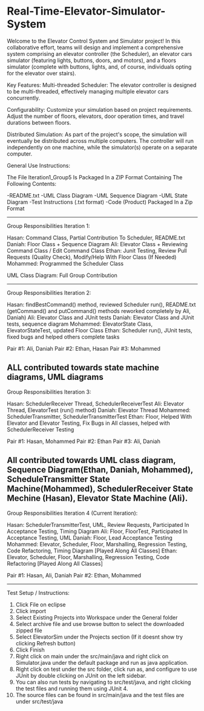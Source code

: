 # Real-Time-Elevator-Simulator-System

Welcome to the Elevator Control System and Simulator project! In this collaborative effort, teams will design and implement a comprehensive system comprising an elevator controller (the Scheduler), an elevator cars simulator (featuring lights, buttons, doors, and motors), and a floors simulator (complete with buttons, lights, and, of course, individuals opting for the elevator over stairs).

Key Features:
Multi-threaded Scheduler: The elevator controller is designed to be multi-threaded, effectively managing multiple elevator cars concurrently.

Configurability: Customize your simulation based on project requirements. Adjust the number of floors, elevators, door operation times, and travel durations between floors.

Distributed Simulation: As part of the project's scope, the simulation will eventually be distributed across multiple computers. The controller will run independently on one machine, while the simulator(s) operate on a separate computer.

General Use Instructions:


The File Iteration1_Group5 Is Packaged In a ZIP Format Containing The Following Contents:

-README.txt
-UML Class Diagram
-UML Sequence Diagram
-UML State Diagram
-Test Instructions (.txt format) 
-Code (Product) Packaged In a Zip Format

------------------------------------------------------------------------------------------------------------
Group Responsibilities Iteration 1:

Hasan: Command Class, Partial Contribution To Scheduler, README.txt
Daniah: Floor Class + Sequence Diagram
Ali: Elevator Class + Reviewing Command Class / Edit Command Class
Ethan: Junit Testing, Review Pull Requests (Quality Check), Modify/Help With Floor Class (If Needed)
Mohammed: Programmed the Scheduler Class

UML Class Diagram: Full Group Contribution

-------------------------------------------------------------------------------------------------------------
Group Responsibilities Iteration 2:

Hasan: findBestCommand() method, reviewed Scheduler run(), README.txt (getCommand() and putCommand() methods reworked completely by Ali, Daniah)
Ali: Elevator Class and JUnit tests
Daniah: Elevator Class and JUnit tests, sequence diagram
Mohammed: ElevatorState Class, ElevatorStateTest, updated Floor Class
Ethan: Scheduler run(), JUnit tests, fixed bugs and helped others complete tasks

Pair #1: Ali, Daniah
Pair #2: Ethan, Hasan 
Pair #3: Mohammed

ALL contributed towards state machine diagrams, UML diagrams
--------------------------------------------------------------------------------------------------------------
Group Responsibilities Iteration 3:

Hasan: SchedulerReceiver Thread, SchedulerReceiverTest
Ali: Elevator Thread, ElevatorTest (run() method)
Daniah: Elevator Thread
Mohammed: SchedulerTransmitter, SchedulerTransmitterTest
Ethan: Floor, Helped With Elevator and Elevator Testing, Fix Bugs in All classes, helped with SchedulerReceiver Testing

Pair #1: Hasan, Mohammed
Pair #2: Ethan
Pair #3: Ali, Daniah

All contributed towards UML class diagram, Sequence Diagram(Ethan, Daniah, Mohammed), ScheduleTransmitter State Machine(Mohammed), SchedulerReceiver State Mechine (Hasan), Elevator State Machine (Ali).
---------------------------------------------------------------------------------------------------------------

Group Responsibilities Iteration 4 (Current Iteration):

Hasan: SchedulerTransmitterTest, UML, Review Requests, Participated In Acceptance Testing, Timing Diagram
Ali: Floor, FloorTest, Participated In Acceptance Testing, UML
Daniah: Floor, Lead Acceptance Testing
Mohammed: Elevator, Scheduler, Floor, Marshalling, Regression Testing, Code Refactoring, Timing Diagram [Played Along All Classes]
Ethan: Elevator, Scheduler, Floor, Marshalling, Regression Testing, Code Refactoring [Played Along All Classes]

Pair #1: Hasan, Ali, Daniah
Pair #2: Ethan, Mohammed


---------------------------------------------------------------------------------------------------------------

Test Setup / Instructions: 

1. Click File on eclipse
2. Click import
3. Select Existing Projects into Workspace under the General folder
4. Select archive file and use browse button to select the downloaded zipped file
5. Select ElevatorSim under the Projects section (If it doesnt show try clicking Refresh button)
6. Click Finish
7. Right click on main under the src/main/java and right click on Simulator.java under the default package and run as java application.
8. Right click on test under the src folder, click run as, and configure to use JUnit by double clicking on JUnit on the left sidebar.
9. You can also run tests by navigating to src/test/java, and right clicking the test files and running them using JUnit 4.
10. The source files can be found in src/main/java and the test files are under src/test/java
